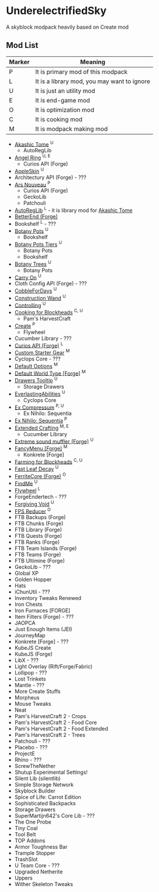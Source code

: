 # UnderelectrifiedSky

A skyblock modpack heavily based on Create mod

## Mod List

| Marker | Meaning                                     |
| ------ | ------------------------------------------- |
| P      | It is primary mod of this modpack           |
| L      | It is a library mod, you may want to ignore |
| U      | It is just an utility mod                   |
| E      | It is end-game mod                          |
| O      | It is optimization mod                      |
| C      | It is cooking mod                           |
| M      | It is modpack making mod                    |

- [Akashic Tome] <sup>U</sup>
  - AutoRegLib
- [Angel Ring] <sup>U, E</sup>
  - Curios API (Forge)
- [AppleSkin] <sup>U</sup>
- Architectury API (Forge) - ???
- [Ars Nouveau] <sup>P</sup>
  - Curios API (Forge)
  - GeckoLib
  - Patchouli
- [AutoRegLib] <sup>L</sup> - it is library mod for [Akashic Tome]
- [BetterEnd (Forge)]
- Bookshelf <sup>L</sup> - ???
- [Botany Pots] <sup>U</sup>
  - Bookshelf
- [Botany Pots Tiers] <sup>U</sup>
  - Botany Pots
  - Bookshelf
- [Botany Trees] <sup>U</sup>
  - Botany Pots
- [Carry On] <sup>U</sup>
- Cloth Config API (Forge) - ???
- [CobbleForDays] <sup>U</sup>
- [Construction Wand] <sup>U</sup>
- [Controlling] <sup>U</sup>
- [Cooking for Blockheads] <sup>C, U</sup>
  - Pam's HarvestCraft
- [Create] <sup>P</sup>
  - Flywheel
- Cucumber Library - ???
- [Curios API (Forge)] <sup>L</sup>
- [Custom Starter Gear] <sup>M</sup>
- Cyclops Core - ???
- [Default Options] <sup>M</sup>
- [Default World Type \[Forge\]] <sup>M</sup>
- [Drawers Tooltip] <sup>U</sup>
  - Storage Drawers
- [EverlastingAbilities] <sup>U</sup>
  - Cyclops Core
- [Ex Compressum] <sup>P, U</sup>
  - Ex Nihilo: Sequentia
- [Ex Nihilo: Sequentia] <sup>P</sup>
- [Extended Crafting] <sup>M, E</sup>
  - Cucumber Library
- [Extreme sound muffler (Forge)] <sup>U</sup>
- [FancyMenu \[Forge\]] <sup>M</sup>
  - Konkrete \[Forge\]
- [Farming for Blockheads] <sup>C, U</sup>
- [Fast Leaf Decay] <sup>U</sup>
- [FerriteCore (Forge)] <sup>O</sup>
- [FindMe] <sup>U</sup>
- [Flywheel] <sup>L</sup>
- ForgeEndertech - ???
- [Forgiving Void] <sup>U</sup>
- [FPS Reducer] <sup>O</sup>
- FTB Backups (Forge)
- FTB Chunks (Forge)
- FTB Library (Forge)
- FTB Quests (Forge)
- FTB Ranks (Forge)
- FTB Team Islands (Forge)
- FTB Teams (Forge)
- FTB Ultimine (Forge)
- GeckoLib - ???
- Global XP
- Golden Hopper
- Hats
- iChunUtil - ???
- Inventory Tweaks Renewed
- Iron Chests
- Iron Furnaces \[FORGE\]
- Item Filters (Forge) - ???
- JAOPCA
- Just Enough Items (JEI)
- JourneyMap
- Konkrete \[Forge\] - ???
- KubeJS Create
- KubeJS (Forge)
- LibX - ???
- Light Overlay (Rift/Forge/Fabric)
- Lollipop - ???
- Lost Trinkets
- Mantle - ???
- More Create Stuffs
- Morpheus
- Mouse Tweaks
- Neat
- Pam's HarvestCraft 2 - Crops
- Pam's HarvestCraft 2 - Food Core
- Pam's HarvestCraft 2 - Food Extended
- Pam's HarvestCraft 2 - Trees
- Patchouli - ???
- Placebo - ???
- ProjectE
- Rhino - ???
- ScrewTheNether
- Shutup Experimental Settings!
- Silent Lib (silentlib)
- Simple Storage Network
- Skyblock Builder
- Spice of Life: Carrot Edition
- Sophisticated Backpacks
- Storage Drawers
- SuperMartijn642's Core Lib - ???
- The One Probe
- Tiny Coal
- Tool Belt
- TOP Addons
- Armor Toughness Bar
- Trample Stopper
- TrashSlot
- U Team Core - ???
- Upgraded Netherite
- Uppers
- Wither Skeleton Tweaks

[Akashic Tome]: https://www.curseforge.com/minecraft/mc-mods/akashic-tome
[Angel Ring]: https://www.curseforge.com/minecraft/mc-mods/angel-ring
[AppleSkin]: https://www.curseforge.com/minecraft/mc-mods/appleskin
[Ars Nouveau]: https://www.curseforge.com/minecraft/mc-mods/ars-nouveau
[AutoRegLib]: https://www.curseforge.com/minecraft/mc-mods/autoreglib
[BetterEnd (Forge)]: https://www.curseforge.com/minecraft/mc-mods/betterend-forge-port
[Botany Pots]: https://www.curseforge.com/minecraft/mc-mods/botany-pots
[Botany Pots Tiers]: https://www.curseforge.com/minecraft/mc-mods/botany-pots-tiers
[Botany Trees]: https://www.curseforge.com/minecraft/mc-mods/botany-trees
[Carry On]: https://www.curseforge.com/minecraft/mc-mods/carry-on
[CobbleForDays]: https://www.curseforge.com/minecraft/mc-mods/cobblefordays
[Construction Wand]: https://www.curseforge.com/minecraft/mc-mods/construction-wand
[Controlling]: https://www.curseforge.com/minecraft/mc-mods/controlling
[Cooking for Blockheads]: https://www.curseforge.com/minecraft/mc-mods/cooking-for-blockheads
[Create]: https://www.curseforge.com/minecraft/mc-mods/create
[Curios API (Forge)]: https://www.curseforge.com/minecraft/mc-mods/curios
[Custom Starter Gear]: https://www.curseforge.com/minecraft/mc-mods/custom-starter-gear
[Default Options]: https://www.curseforge.com/minecraft/mc-mods/default-options
[Default World Type \[Forge\]]: https://www.curseforge.com/minecraft/mc-mods/defaultworldtype
[Drawers Tooltip]: https://www.curseforge.com/minecraft/mc-mods/drawers-tooltip
[EverlastingAbilities]: https://www.curseforge.com/minecraft/mc-mods/everlastingabilities
[Ex Compressum]: https://www.curseforge.com/minecraft/mc-mods/ex-compressum
[Ex Nihilo: Sequentia]: https://www.curseforge.com/minecraft/mc-mods/ex-nihilo-sequentia
[Extended Crafting]: https://www.curseforge.com/minecraft/mc-mods/extended-crafting
[Extreme sound muffler (Forge)]: https://www.curseforge.com/minecraft/mc-mods/extreme-sound-muffler
[FancyMenu \[Forge\]]: https://www.curseforge.com/minecraft/mc-mods/fancymenu
[Farming for Blockheads]: https://www.curseforge.com/minecraft/mc-mods/farming-for-blockheads
[Fast Leaf Decay]: https://www.curseforge.com/minecraft/mc-mods/fast-leaf-decay
[FerriteCore (Forge)]: https://www.curseforge.com/minecraft/mc-mods/ferritecore
[FindMe]: https://www.curseforge.com/minecraft/mc-mods/findme
[Flywheel]: https://www.curseforge.com/minecraft/mc-mods/flywheel
[Forgiving Void]: https://www.curseforge.com/minecraft/mc-mods/forgiving-void
[FPS Reducer]: https://www.curseforge.com/minecraft/mc-mods/fps-reducer
